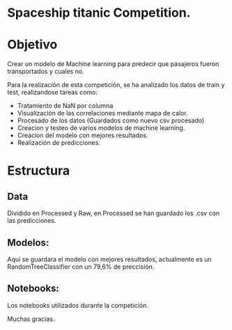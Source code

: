 # Spaceship titanic Competition.

# Objetivo

Crear un modelo de Machine learning para predecir que pasajeros fueron transportados y cuales no.

Para la realización de esta competición, se ha analizado los datos de train y test, realizandose tareas como:

- Tratamiento de NaN por columna
- Visualización de las correlaciones mediante mapa de calor.
- Procesado de los datos (Guardados como nuevo csv procesado)
- Creacion y testeo de varios modelos de machine learning.
- Creacion del modelo con mejores resultados.
- Realización de predicciones.


# Estructura

## Data

Dividido en Processed y Raw, en Processed se han guardado los .csv con las predicciones.

## Modelos:

Aqui se guardara el modelo con mejores resultados, actualmente es un RandomTreeClassifier con un 79,6% de preccisión.

## Notebooks:

Los notebooks utilizados durante la competición.

Muchas gracias.
